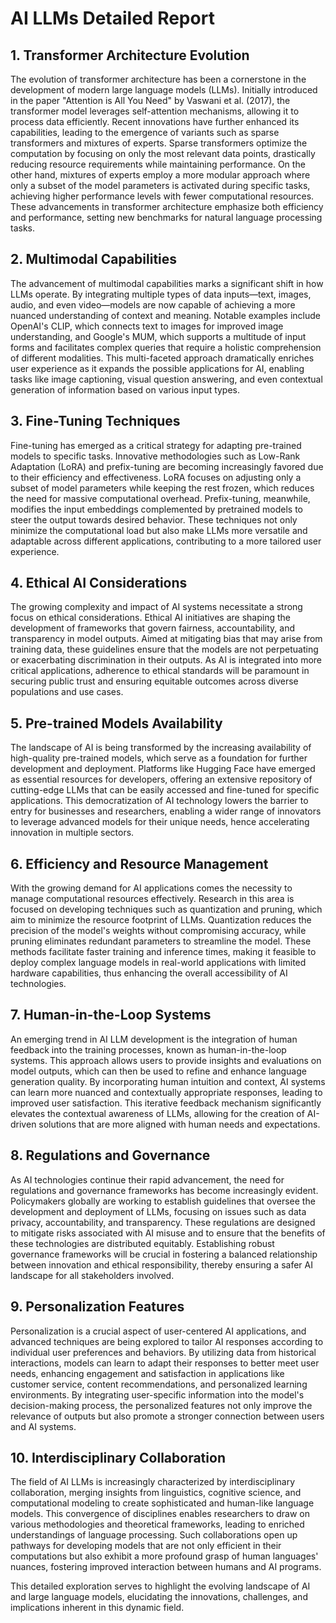 # AI LLMs Detailed Report

## 1. Transformer Architecture Evolution
The evolution of transformer architecture has been a cornerstone in the development of modern large language models (LLMs). Initially introduced in the paper "Attention is All You Need" by Vaswani et al. (2017), the transformer model leverages self-attention mechanisms, allowing it to process data efficiently. Recent innovations have further enhanced its capabilities, leading to the emergence of variants such as sparse transformers and mixtures of experts. Sparse transformers optimize the computation by focusing on only the most relevant data points, drastically reducing resource requirements while maintaining performance. On the other hand, mixtures of experts employ a more modular approach where only a subset of the model parameters is activated during specific tasks, achieving higher performance levels with fewer computational resources. These advancements in transformer architecture emphasize both efficiency and performance, setting new benchmarks for natural language processing tasks.

## 2. Multimodal Capabilities
The advancement of multimodal capabilities marks a significant shift in how LLMs operate. By integrating multiple types of data inputs—text, images, audio, and even video—models are now capable of achieving a more nuanced understanding of context and meaning. Notable examples include OpenAI's CLIP, which connects text to images for improved image understanding, and Google's MUM, which supports a multitude of input forms and facilitates complex queries that require a holistic comprehension of different modalities. This multi-faceted approach dramatically enriches user experience as it expands the possible applications for AI, enabling tasks like image captioning, visual question answering, and even contextual generation of information based on various input types.

## 3. Fine-Tuning Techniques
Fine-tuning has emerged as a critical strategy for adapting pre-trained models to specific tasks. Innovative methodologies such as Low-Rank Adaptation (LoRA) and prefix-tuning are becoming increasingly favored due to their efficiency and effectiveness. LoRA focuses on adjusting only a subset of model parameters while keeping the rest frozen, which reduces the need for massive computational overhead. Prefix-tuning, meanwhile, modifies the input embeddings complemented by pretrained models to steer the output towards desired behavior. These techniques not only minimize the computational load but also make LLMs more versatile and adaptable across different applications, contributing to a more tailored user experience.

## 4. Ethical AI Considerations
The growing complexity and impact of AI systems necessitate a strong focus on ethical considerations. Ethical AI initiatives are shaping the development of frameworks that govern fairness, accountability, and transparency in model outputs. Aimed at mitigating bias that may arise from training data, these guidelines ensure that the models are not perpetuating or exacerbating discrimination in their outputs. As AI is integrated into more critical applications, adherence to ethical standards will be paramount in securing public trust and ensuring equitable outcomes across diverse populations and use cases.

## 5. Pre-trained Models Availability
The landscape of AI is being transformed by the increasing availability of high-quality pre-trained models, which serve as a foundation for further development and deployment. Platforms like Hugging Face have emerged as essential resources for developers, offering an extensive repository of cutting-edge LLMs that can be easily accessed and fine-tuned for specific applications. This democratization of AI technology lowers the barrier to entry for businesses and researchers, enabling a wider range of innovators to leverage advanced models for their unique needs, hence accelerating innovation in multiple sectors.

## 6. Efficiency and Resource Management
With the growing demand for AI applications comes the necessity to manage computational resources effectively. Research in this area is focused on developing techniques such as quantization and pruning, which aim to minimize the resource footprint of LLMs. Quantization reduces the precision of the model's weights without compromising accuracy, while pruning eliminates redundant parameters to streamline the model. These methods facilitate faster training and inference times, making it feasible to deploy complex language models in real-world applications with limited hardware capabilities, thus enhancing the overall accessibility of AI technologies.

## 7. Human-in-the-Loop Systems
An emerging trend in AI LLM development is the integration of human feedback into the training processes, known as human-in-the-loop systems. This approach allows users to provide insights and evaluations on model outputs, which can then be used to refine and enhance language generation quality. By incorporating human intuition and context, AI systems can learn more nuanced and contextually appropriate responses, leading to improved user satisfaction. This iterative feedback mechanism significantly elevates the contextual awareness of LLMs, allowing for the creation of AI-driven solutions that are more aligned with human needs and expectations.

## 8. Regulations and Governance
As AI technologies continue their rapid advancement, the need for regulations and governance frameworks has become increasingly evident. Policymakers globally are working to establish guidelines that oversee the development and deployment of LLMs, focusing on issues such as data privacy, accountability, and transparency. These regulations are designed to mitigate risks associated with AI misuse and to ensure that the benefits of these technologies are distributed equitably. Establishing robust governance frameworks will be crucial in fostering a balanced relationship between innovation and ethical responsibility, thereby ensuring a safer AI landscape for all stakeholders involved.

## 9. Personalization Features
Personalization is a crucial aspect of user-centered AI applications, and advanced techniques are being explored to tailor AI responses according to individual user preferences and behaviors. By utilizing data from historical interactions, models can learn to adapt their responses to better meet user needs, enhancing engagement and satisfaction in applications like customer service, content recommendations, and personalized learning environments. By integrating user-specific information into the model's decision-making process, the personalized features not only improve the relevance of outputs but also promote a stronger connection between users and AI systems.

## 10. Interdisciplinary Collaboration
The field of AI LLMs is increasingly characterized by interdisciplinary collaboration, merging insights from linguistics, cognitive science, and computational modeling to create sophisticated and human-like language models. This convergence of disciplines enables researchers to draw on various methodologies and theoretical frameworks, leading to enriched understandings of language processing. Such collaborations open up pathways for developing models that are not only efficient in their computations but also exhibit a more profound grasp of human languages' nuances, fostering improved interaction between humans and AI programs.

This detailed exploration serves to highlight the evolving landscape of AI and large language models, elucidating the innovations, challenges, and implications inherent in this dynamic field.